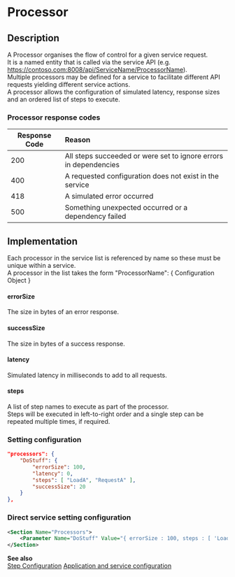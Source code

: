 # Processor

## Description
A Processor organises the flow of control for a given service request.<br/>
It is a named entity that is called via the service API (e.g. https://contoso.com:8008/api/ServiceName/ProcessorName).<br/>
Multiple processors may be defined for a service to facilitate different API requests yielding different service actions.<br/>
A processor allows the configuration of simulated latency, response sizes and an ordered list of steps to execute.

### Processor response codes

| Response Code | Reason        |
| ------------- |:------------- |
| 200           | All steps succeeded or were set to ignore errors in dependencies |
| 400           | A requested configuration does not exist in the service | 
| 418           | A simulated error occurred |
| 500           | Something unexpected occurred or a dependency failed |


## Implementation
Each processor in the service list is referenced by name so these must be unique within a service.<br/>
A processor in the list takes the form "ProcessorName": { Configuration Object }

#### errorSize
The size in bytes of an error response.

#### successSize
The size in bytes of a success response.

#### latency
Simulated latency in milliseconds to add to all requests.

#### steps
A list of step names to execute as part of the processor.<br/>
Steps will be executed in left-to-right order and a single step can be repeated multiple times, if required.

### Setting configuration
```json
"processors": {
    "DoStuff": {
        "errorSize": 100,
        "latency": 0,
        "steps": [ "LoadA", "RequestA" ],
        "successSize": 20 
    }
},
```

### Direct service setting configuration
```xml
<Section Name="Processors">
    <Parameter Name="DoStuff" Value="{ errorSize : 100, steps : [ 'LoadA', 'RequestA' ], successSize : 20, latency : 0 }" />
</Section>
```

__See also__<br/>
[Step Configuration](../Steps/Step.md)
[Application and service configuration](../ApplicationAndServices.md)